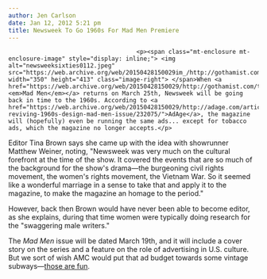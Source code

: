 ```yaml
---
author: Jen Carlson
date: Jan 12, 2012 5:21 pm
title: Newsweek To Go 1960s For Mad Men Premiere
---
```


	
										<p><span class="mt-enclosure mt-enclosure-image" style="display: inline;"> <img alt="newsweeksixties0112.jpeg" src="https://web.archive.org/web/20150428150029im_/http://gothamist.com/attachments/arts_jen/newsweeksixties0112.jpeg" width="350" height="413" class="image-right"> </span>When <a href="https://web.archive.org/web/20150428150029/http://gothamist.com/tags/madmen"><em>Mad Men</em></a> returns on March 25th, Newsweek will be going back in time to the 1960s. According to <a href="https://web.archive.org/web/20150428150029/http://adage.com/article/mediaworks/newsweek-reviving-1960s-design-mad-men-issue/232075/">AdAge</a>, the magazine will (hopefully) even be running the same ads... except for tobacco ads, which the magazine no longer accepts.</p>

<p>Editor Tina Brown says she came up with the idea with showrunner Matthew Weiner, noting, &quot;Newsweek was very much on the cultural forefront at the time of the show. It covered the events that are so much of the background for the show&apos;s drama&#x2014;the burgeoning civil rights movement, the women&apos;s rights movement, the Vietnam War. So it seemed like a wonderful marriage in a sense to take that and apply it to the magazine, to make the magazine an homage to the period.&quot; </p>

<p>However, back then Brown would have never been able to become editor, as she explains, during that time women were typically doing research for the &quot;swaggering male writers.&quot;</p>

<p>The <em>Mad Men</em> issue will be dated March 19th, and it will include a cover story on the series and a feature on the role of advertising in U.S. culture. But we sort of wish AMC would put that ad budget towards some vintage subways&#x2014;<a href="https://web.archive.org/web/20150428150029/http://gothamist.com/2011/09/01/boardwalk_empire_is_bringing_back_o.php">those are fun</a>.</p>					
										
									
				